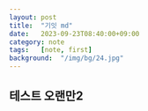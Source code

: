 ```yaml
---
layout: post
title:  "기잇 md"
date:   2023-09-23T08:40:00+09:00
category: note
tags:	[note, first]
background:  "/img/bg/24.jpg"
---
```

## 테스트 오랜만2